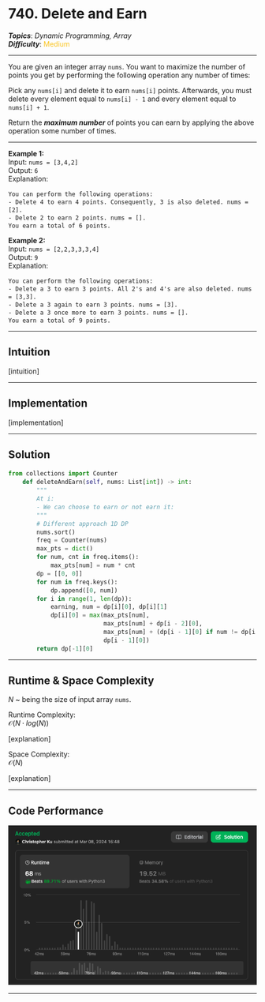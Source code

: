 # 740. Delete and Earn
***Topics***: *Dynamic Programming, Array*  
***Difficulty***: <span style="color: #fac31d;">Medium</span>
<!-- green: #46c6c2, yellow: #fac31d, red: #f8615c-->
---
You are given an integer array `nums`. You want to maximize the number of points you get by performing the following operation any number of times:

Pick any `nums[i]` and delete it to earn `nums[i]` points. Afterwards, you must delete every element equal to `nums[i] - 1` and every element equal to `nums[i] + 1`.
 
Return the ***maximum number*** of points you can earn by applying the above operation some number of times.

---
**Example 1:**  
Input: `nums = [3,4,2]`  
Output: `6`  
Explanation:
```
You can perform the following operations:
- Delete 4 to earn 4 points. Consequently, 3 is also deleted. nums = [2].
- Delete 2 to earn 2 points. nums = [].
You earn a total of 6 points.

```

**Example 2:**  
Input: `nums = [2,2,3,3,3,4]`  
Output: `9`  
Explanation:
```
You can perform the following operations:
- Delete a 3 to earn 3 points. All 2's and 4's are also deleted. nums = [3,3].
- Delete a 3 again to earn 3 points. nums = [3].
- Delete a 3 once more to earn 3 points. nums = [].
You earn a total of 9 points.
```

---
## Intuition
[intuition]

---
## Implementation
[implementation]

---
## Solution
```python
from collections import Counter
    def deleteAndEarn(self, nums: List[int]) -> int:
        """
        At i:
        - We can choose to earn or not earn it:
        """
        # Different approach 1D DP
        nums.sort()
        freq = Counter(nums)
        max_pts = dict()
        for num, cnt in freq.items():
            max_pts[num] = num * cnt
        dp = [[0, 0]]
        for num in freq.keys():
            dp.append([0, num])
        for i in range(1, len(dp)):
            earning, num = dp[i][0], dp[i][1]
            dp[i][0] = max(max_pts[num],
                           max_pts[num] + dp[i - 2][0],
                           max_pts[num] + (dp[i - 1][0] if num != dp[i - 1][1] + 1 else 0),
                           dp[i - 1][0])
        return dp[-1][0]
```
---
## Runtime & Space Complexity
$N$ ~ being the size of input array `nums`.  

Runtime Complexity:  
$\mathcal{O}(N \cdot log(N))$

[explanation]

Space Complexity:  
$\mathcal{O}(N)$

[explanation]

---
## Code Performance
![740 code performance](../../../resources/code-performances/lc-740.png)

---